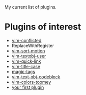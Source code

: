 My current list of plugins.

# Plugins of interest
 * [vim-conflicted](https://github.com/christoomey/vim-conflicted)
 * ReplaceWithRegister
 * [vim-sort-motion](https://github.com/christoomey/vim-sort-motion)
 * [vim-textobj-user](https://github.com/kana/vim-textobj-user)
 * [vim-quick-link](https://github.com/christoomey/vim-quicklink)
 * [vim-title-case](https://github.com/christoomey/vim-titlecase)
 * [magic-tags](https://github.com/christoomey/magictags)
 * [vim-text-obj-codeblock](https://github.com/christoomey/vim-textobj-codeblock)
 * [vim-colors-toomey](https://github.com/christoomey/vim-colors-ctoomey)
 * [your first plugin](https://github.com/christoomey/your-first-vim-plugin)
